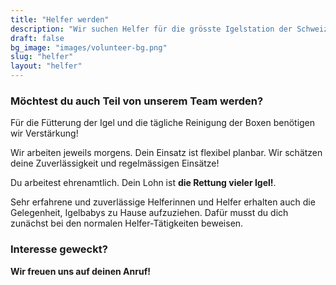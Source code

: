 ```yaml
---
title: "Helfer werden"
description: "Wir suchen Helfer für die grösste Igelstation der Schweiz: füttern, shoppen geben, misten!"
draft: false
bg_image: "images/volunteer-bg.png"
slug: "helfer"
layout: "helfer"
---
```


### Möchtest du auch Teil von unserem Team werden?

Für die Fütterung der Igel und die tägliche Reinigung der Boxen benötigen wir Verstärkung! 

Wir arbeiten jeweils morgens. Dein Einsatz ist flexibel planbar. Wir schätzen deine Zuverlässigkeit und regelmässigen Einsätze!

Du arbeitest ehrenamtlich. Dein Lohn ist **die Rettung vieler Igel!**.

Sehr erfahrene und zuverlässige Helferinnen und Helfer erhalten auch die Gelegenheit, Igelbabys
zu Hause aufzuziehen. Dafür musst du dich zunächst bei den normalen Helfer-Tätigkeiten beweisen.

### Interesse geweckt?

**Wir freuen uns auf deinen Anruf!**